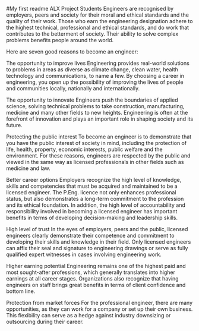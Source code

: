 #My first readme
ALX Project Students
Engineers are recognised by employers, peers and society for their moral and ethical standards and the quality of their work. Those who earn the engineering designation adhere to the highest technical, professional and ethical standards, and do work that contributes to the betterment of society. Their ability to solve complex problems benefits people around the world.

Here are seven good reasons to become an engineer:

The opportunity to improve lives Engineering provides real-world solutions to problems in areas as diverse as climate change, clean water, health technology and communications, to name a few. By choosing a career in engineering, you open up the possibility of improving the lives of people and communities locally, nationally and internationally.

The opportunity to innovate Engineers push the boundaries of applied science, solving technical problems to take construction, manufacturing, medicine and many other fields to new heights. Engineering is often at the forefront of innovation and plays an important role in shaping society and its future.

Protecting the public interest To become an engineer is to demonstrate that you have the public interest of society in mind, including the protection of life, health, property, economic interests, public welfare and the environment. For these reasons, engineers are respected by the public and viewed in the same way as licensed professionals in other fields such as medicine and law.

Better career options Employers recognize the high level of knowledge, skills and competencies that must be acquired and maintained to be a licensed engineer. The P.Eng. licence not only enhances professional status, but also demonstrates a long-term commitment to the profession and its ethical foundation. In addition, the high level of accountability and responsibility involved in becoming a licensed engineer has important benefits in terms of developing decision-making and leadership skills.

High level of trust In the eyes of employers, peers and the public, licensed engineers clearly demonstrate their competence and commitment to developing their skills and knowledge in their field. Only licensed engineers can affix their seal and signature to engineering drawings or serve as fully qualified expert witnesses in cases involving engineering work.

Higher earning potential Engineering remains one of the highest paid and most sought-after professions, which generally translates into higher earnings at all career stages. Organizations also recognize that having engineers on staff brings great benefits in terms of client confidence and bottom line.

Protection from market forces For the professional engineer, there are many opportunities, as they can work for a company or set up their own business. This flexibility can serve as a hedge against industry downsizing or outsourcing during their career.
